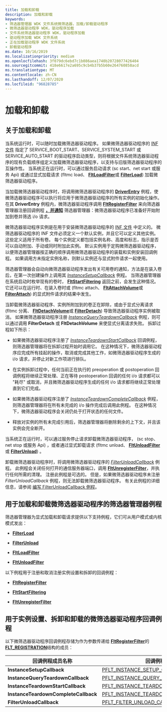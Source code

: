 ```yaml
---
title: 加载和卸载
description: 加载和卸载
keywords:
- 筛选器管理器 WDK 文件系统微筛选器，加载/卸载驱动程序
- 微筛选器驱动程序 WDK，驱动程序加载
- 文件系统筛选器驱动程序 WDK，驱动程序加载
- 驱动程序加载 WDK 文件系统
- 正在加载驱动程序 WDK 文件系统
- 卸载驱动程序
ms.date: 10/16/2019
ms.localizationpriority: medium
ms.openlocfilehash: 3f079dc6ebd7c1b086aea1740b20728077426404
ms.sourcegitcommit: 418e6617e2a695c9cb4b37b5b60e264760858acd
ms.translationtype: MT
ms.contentlocale: zh-CN
ms.lasthandoff: 12/07/2020
ms.locfileid: "96828785"
---
```

# <a name="loading-and-unloading"></a>加载和卸载

## <a name="about-loading-and-unloading"></a>关于加载和卸载

当系统运行时，可以随时加载微筛选器驱动程序。 如果微筛选器驱动程序的 [INF 文件](creating-an-inf-file-for-a-minifilter-driver.md) 指定了 SERVICE_BOOT_START、SERVICE_SYSTEM_START 或 SERVICE_AUTO_START 的驱动程序启动类型，则将根据文件系统筛选器驱动程序的现有负载顺序组定义加载微筛选器驱动程序，以支持与旧版筛选器驱动程序的互操作性。 当系统正在运行时，可以通过服务启动请求 (sc start、net start 或服务 Api) 或通过显式加载请求 (fltmc load、 [**FltLoadFilter**](/windows-hardware/drivers/ddi/fltkernel/nf-fltkernel-fltloadfilter)或 [**FilterLoad**](/windows/win32/api/fltuser/nf-fltuser-filterload)) 加载微筛选器驱动程序。

当加载微筛选器驱动程序时，将调用微筛选器驱动程序的 [**DriverEntry**](writing-a-driverentry-routine-for-a-minifilter-driver.md) 例程，使微筛选器驱动程序可以执行将应用于微筛选器驱动程序的所有实例的初始化操作。 在其 **DriverEntry** 例程内，微筛选器驱动程序调用 [**FltRegisterFilter**](/windows-hardware/drivers/ddi/fltkernel/nf-fltkernel-fltregisterfilter) 来向筛选器管理器注册回调例程 [**，并通知**](/windows-hardware/drivers/ddi/fltkernel/nf-fltkernel-fltstartfiltering) 筛选器管理器：微筛选器驱动程序已准备好开始附加到卷并筛选 i/o 请求。

微筛选器驱动程序实例是在用于安装微筛选器驱动程序的 [INF 文件](creating-an-inf-file-for-a-minifilter-driver.md) 中定义的。 微筛选器驱动程序的 INF 文件必须定义一个默认实例，并且它可以定义其他实例。 这些定义适用于所有卷。 每个实例定义都包括实例名称、高度和标志，指示是否可以自动附加、手动或同时附加此实例。 默认实例用于定购微筛选器驱动程序，以便筛选器管理器按正确的顺序调用微筛选器驱动程序的装载和实例安装回调例程。 如果调用方未指定实例名称，则默认实例还与显式附件请求一起使用。

筛选器管理器会自动向微筛选器驱动程序发出有关可用卷的通知，方法是在装入卷后，在第一次创建操作上调用其 [*InstanceSetupCallback*](/windows-hardware/drivers/ddi/fltkernel/nc-fltkernel-pflt_instance_setup_callback) 例程。 当筛选器管理器在系统启动时枚举现有的卷时， [**FltStartFiltering**](/windows-hardware/drivers/ddi/fltkernel/nf-fltkernel-fltstartfiltering) 返回之前，会发生这种情况。 它还可以在运行时、在装入卷时或 (fltmc attach、 [**FltAttachVolume**](/windows-hardware/drivers/ddi/fltkernel/nf-fltkernel-fltattachvolume)或 [**FilterAttach**](/windows/win32/api/fltuser/nf-fltuser-filterattach)) 的显式附件请求的结果中发生。

当卸载微筛选器驱动程序、实例所附加到的卷正在卸除，或由于显式分离请求 (fltmc 分离、 [**FltDetachVolume**](/windows-hardware/drivers/ddi/fltkernel/nf-fltkernel-fltdetachvolume)或 [**FilterDetach**](/windows/win32/api/fltuser/nf-fltuser-filterdetach)) 导致筛选器驱动程序实例被取消。 如果微筛选器驱动程序注册 [*InstanceQueryTeardownCallback*](/windows-hardware/drivers/ddi/fltkernel/nc-fltkernel-pflt_instance_query_teardown_callback) 例程，则可以通过调用 **FilterDetach** 或 **FltDetachVolume** 来使显式分离请求失败。 拆卸过程如下所示：

- 如果微筛选器驱动程序注册了 [*InstanceTeardownStartCallback*](/windows-hardware/drivers/ddi/fltkernel/nc-fltkernel-pflt_instance_teardown_callback) 回调例程，则筛选器管理器将在拆卸过程开始时调用它。 在这种情况下，微筛选器驱动程序应完成所有挂起的操作，取消或完成其他工作，如微筛选器驱动程序生成的 i/o 请求，并停止对新工作项进行排队。

- 在实例拆卸过程中，任何当前正在执行的 preoperation 或 postoperation 回调例程将继续正常处理、正在等待 postoperation 回调的任何 i/o 请求都可以 "耗尽" 或取消，并且微筛选器驱动程序生成的任何 i/o 请求都将继续正常处理直到它们完成。

- 如果微筛选器驱动程序注册了 [*InstanceTeardownCompleteCallback*](/windows-hardware/drivers/ddi/fltkernel/nc-fltkernel-pflt_instance_teardown_callback) 例程，则筛选器管理器将在所有未完成的 i/o 操作完成后调用此例程。 在这种情况下，微筛选器驱动程序会关闭仍处于打开状态的任何文件。

- 释放对实例的所有未完成引用后，筛选器管理器将删除剩余的上下文，并且该实例会完全断开。

当系统正在运行时，可以通过服务停止请求卸载微筛选器驱动程序， (sc stop、net stop 或服务 Api) ，或者通过显式卸载请求 (fltmc unload、 [**FltUnloadFilter**](/windows-hardware/drivers/ddi/fltkernel/nf-fltkernel-fltunloadfilter)或 [**FilterUnload**](/windows/win32/api/fltuser/nf-fltuser-filterunload)) 。

卸载微筛选器驱动程序时，将调用微筛选器驱动程序的 [*FilterUnloadCallback*](/windows-hardware/drivers/ddi/fltkernel/nc-fltkernel-pflt_filter_unload_callback) 例程。 此例程会关闭任何打开的通信服务器端口，调用 [**FltUnregisterFilter**](/windows-hardware/drivers/ddi/fltkernel/nf-fltkernel-fltunregisterfilter)，并执行任何所需的清理。 注册此例程是可选的。 但是，如果微筛选器驱动程序未注册 *FilterUnloadCallback* 例程，则无法卸载微筛选器驱动程序。 有关此例程的详细信息，请参阅 [编写 FilterUnloadCallback 例程](writing-a-filterunloadcallback-routine.md)。

## <a name="filter-manager-routines-for-loading-and-unloading-minifilter-drivers"></a>用于加载和卸载微筛选器驱动程序的筛选器管理器例程

筛选器管理器为显式加载和卸载请求提供以下支持例程，它们可从用户模式或内核模式发出：

- [**FilterLoad**](/windows/win32/api/fltuser/nf-fltuser-filterload)

- [**FilterUnload**](/windows/win32/api/fltuser/nf-fltuser-filterunload)

- [**FltLoadFilter**](/windows-hardware/drivers/ddi/fltkernel/nf-fltkernel-fltloadfilter)

- [**FltUnloadFilter**](/windows-hardware/drivers/ddi/fltkernel/nf-fltkernel-fltunloadfilter)

以下例程用于注册和取消注册实例设置和拆卸的回调例程：

- [**FltRegisterFilter**](/windows-hardware/drivers/ddi/fltkernel/nf-fltkernel-fltregisterfilter)

- [**FltStartFiltering**](/windows-hardware/drivers/ddi/fltkernel/nf-fltkernel-fltstartfiltering)

- [**FltUnregisterFilter**](/windows-hardware/drivers/ddi/fltkernel/nf-fltkernel-fltunregisterfilter)

## <a name="minifilter-driver-callback-routines-for-instance-setup-teardown-and-unload"></a>用于实例设置、拆卸和卸载的微筛选器驱动程序回调例程

以下微筛选器驱动程序回调例程存储为作为参数传递给 [**FltRegisterFilter**](/windows-hardware/drivers/ddi/fltkernel/nf-fltkernel-fltregisterfilter)的 [**FLT_REGISTRATION**](/windows-hardware/drivers/ddi/fltkernel/ns-fltkernel-_flt_registration)结构的成员：

| 回调例程成员名称 | 回调例程类型 |
| --------------------- | --------------------- |
| **InstanceSetupCallback** | [PFLT_INSTANCE_SETUP_CALLBACK](/windows-hardware/drivers/ddi/fltkernel/nc-fltkernel-pflt_instance_setup_callback) |
| **InstanceQueryTeardownCallback** | [PFLT_INSTANCE_QUERY_TEARDOWN_CALLBACK](/windows-hardware/drivers/ddi/fltkernel/nc-fltkernel-pflt_instance_query_teardown_callback) |
| **InstanceTeardownStartCallback** | [PFLT_INSTANCE_TEARDOWN_CALLBACK](/windows-hardware/drivers/ddi/fltkernel/nc-fltkernel-pflt_instance_teardown_callback) |
| **InstanceTeardownCompleteCallback** | [PFLT_INSTANCE_TEARDOWN_CALLBACK](/windows-hardware/drivers/ddi/fltkernel/nc-fltkernel-pflt_instance_teardown_callback) |
| **FilterUnloadCallback** | [PFLT_FILTER_UNLOAD_CALLBACK](/windows-hardware/drivers/ddi/fltkernel/nc-fltkernel-pflt_filter_unload_callback)

